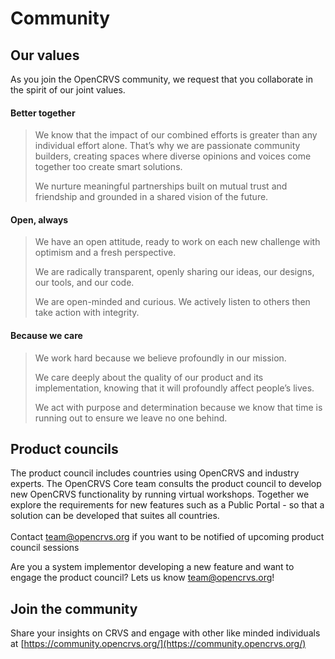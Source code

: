 # Community

## Our values <a href="#our-values" id="our-values"></a>

As you join the OpenCRVS community, we request that you collaborate in the spirit of our joint values.

#### **Better together**

> We know that the impact of our combined efforts is greater than any individual effort alone. That’s why we are passionate community builders, creating spaces where diverse opinions and voices come together too create smart solutions.
>
> We nurture meaningful partnerships built on mutual trust and friendship and grounded in a shared vision of the future.

#### **Open, always**

> We have an open attitude, ready to work on each new challenge with optimism and a fresh perspective.
>
> We are radically transparent, openly sharing our ideas, our designs, our tools, and our code.
>
> We are open-minded and curious. We actively listen to others then take action with integrity.

#### **Because we care**

> We work hard because we believe profoundly in our mission.
>
> We care deeply about the quality of our product and its implementation, knowing that it will profoundly affect people’s lives.
>
> We act with purpose and determination because we know that time is running out to ensure we leave no one behind.

## Product councils

The product council includes countries using OpenCRVS and industry experts. The OpenCRVS Core team consults the product council to develop new OpenCRVS functionality by running virtual workshops. Together we explore the requirements for new features such as a Public Portal - so that a solution can be developed that suites all countries.\
\
Contact team@opencrvs.org if you want to be notified of upcoming product council sessions

Are you a system implementor developing a new feature and want to engage the product council? Lets us know team@opencrvs.org!

## Join the community

Share your insights on CRVS and engage with other like minded individuals at [https://community.opencrvs.org/](https://community.opencrvs.org/)
